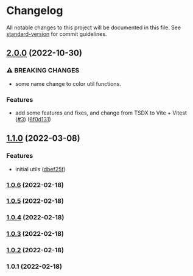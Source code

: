 # Changelog

All notable changes to this project will be documented in this file. See [standard-version](https://github.com/conventional-changelog/standard-version) for commit guidelines.

## [2.0.0](https://github.com/harchcode/gaguna/compare/v1.1.0...v2.0.0) (2022-10-30)


### ⚠ BREAKING CHANGES

* some name change to color util functions.

### Features

* add some features and fixes, and change from TSDX to Vite + Vitest ([#3](https://github.com/harchcode/gaguna/issues/3)) ([6f0d131](https://github.com/harchcode/gaguna/commit/6f0d131102dcaa3a28dca8d22dddfec777fd1bf6))

## [1.1.0](https://github.com/harchcode/gaguna/compare/v1.0.6...v1.1.0) (2022-03-08)


### Features

* initial utils ([dbef25f](https://github.com/harchcode/gaguna/commit/dbef25fe9128105bc1299626511082ce6af3e90d))

### [1.0.6](https://github.com/harchcode/picolib/compare/v1.0.5...v1.0.6) (2022-02-18)

### [1.0.5](https://github.com/harchcode/picolib/compare/v1.0.4...v1.0.5) (2022-02-18)

### [1.0.4](https://github.com/harchcode/picolib/compare/v1.0.3...v1.0.4) (2022-02-18)

### [1.0.3](https://github.com/harchcode/picolib/compare/v1.0.2...v1.0.3) (2022-02-18)

### [1.0.2](https://github.com/harchcode/picolib/compare/v1.0.1...v1.0.2) (2022-02-18)

### 1.0.1 (2022-02-18)
